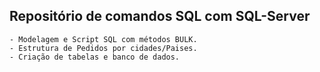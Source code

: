 ## Repositório de comandos SQL com SQL-Server 

    - Modelagem e Script SQL com métodos BULK.
    - Estrutura de Pedidos por cidades/Paises.
    - Criação de tabelas e banco de dados.
